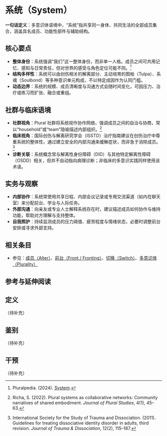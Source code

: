 # 系统（System）

**一句话定义**：多意识体语境中，“系统”指共享同一身体、共同生活的全部成员集合，涵盖具名成员、功能性部件与辅助结构。

## 核心要点

- **整体身份**：系统强调“我们”这一整体身份，而非单一人格。成员之间可共用记忆、感知与日常责任，但对世界的感受与角色定位可能不同。[^pluralpedia-system]
- **结构多样性**：系统可以由创伤相关的解离部分、主动培育的图帕（Tulpa）、系魂（Soulbond）等多种意识单元构成，不以特定成因作为认同门槛。
- **动态边界**：系统的规模、成员清晰度与沟通方式会随时间变化，可因压力、治疗或练习而扩张、融合或重组。

## 社群与临床语境

- **社群视角**：Plural 社群将系统视作协作网络，强调成员之间的自治与协商，常以“household”或“team”隐喻描述内部组织。[^richa2022]
- **临床视角**：国际创伤与解离研究学会（ISSTD）治疗指南建议在创伤治疗中尊重系统的整体性，通过建立安全的内部沟通来缓解症状，而非急于消除成员。[^isstd2011]
- **诊断关联**：系统概念常与解离性身份障碍（DID）与其他特定解离性障碍（OSDD）相关，但并不自动指向病理诊断；非临床的多意识实践同样使用该术语。

## 实务与观察

- **内部协作**：系统常使用共享日程、内部会议记录或专用交流渠道（如内在聊天室）来分配前台、学业与人际任务。
- **外部沟通**：向亲友或专业人士解释系统存在时，建议描述成员如何协作与维持功能，帮助对方理解与支持整体。
- **自我照护**：持续监测成员的压力阈值、疲劳程度与情绪状态，必要时调整前台安排或寻求外部支持。

## 相关条目

- 参见：[成员（Alter）](entries/系统角色与类型/Alter.md)、[前台（Front / Fronting）](entries/系统体验与机制/Front-Fronting.md)、[切换（Switch）](entries/系统体验与机制/Switch.md)、[多意识体（Plurality）](entries/系统体验与机制/Plurality.md)

## 参考与延伸阅读

[^pluralpedia-system]: Pluralpedia. (2024). [System](https://pluralpedia.org/w/System).
[^richa2022]: Richa, S. (2022). Plural systems as collaborative networks: Community narratives of shared embodiment. *Journal of Plural Studies*, 4(1), 45–63.
[^isstd2011]: International Society for the Study of Trauma and Dissociation. (2011). Guidelines for treating dissociative identity disorder in adults, third revision. *Journal of Trauma & Dissociation*, 12(2), 115–187.

## 定义
（待补充）

## 鉴别
（待补充）

## 干预
（待补充）
